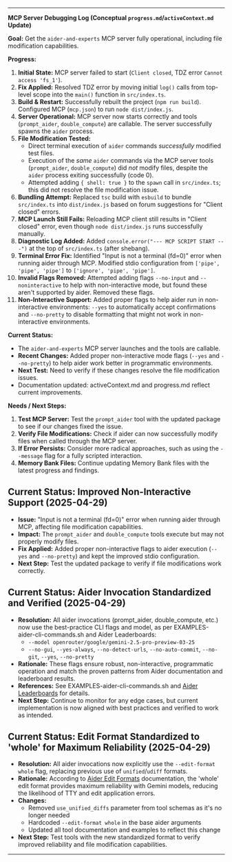 ---

**MCP Server Debugging Log (Conceptual `progress.md`/`activeContext.md` Update)**

**Goal:** Get the `aider-and-experts` MCP server fully operational, including file modification capabilities.

**Progress:**

1.  **Initial State:** MCP server failed to start (`Client closed`, TDZ error `Cannot access 'fs_1'`).
2.  **Fix Applied:** Resolved TDZ error by moving initial `log()` calls from top-level scope into the `main()` function in `src/index.ts`.
3.  **Build & Restart:** Successfully rebuilt the project (`npm run build`). Configured MCP (`mcp.json`) to run `node dist/index.js`.
4.  **Server Operational:** MCP server now starts correctly and tools (`prompt_aider`, `double_compute`) are callable. The server successfully spawns the `aider` process.
5.  **File Modification Tested:**
    *   Direct terminal execution of `aider` commands *successfully* modified test files.
    *   Execution of the *same* `aider` commands via the MCP server tools (`prompt_aider`, `double_compute`) did *not* modify files, despite the `aider` process exiting successfully (code 0).
    *   Attempted adding `{ shell: true }` to the `spawn` call in `src/index.ts`; this did not resolve the file modification issue.
6.  **Bundling Attempt:** Replaced `tsc` build with `esbuild` to bundle `src/index.ts` into `dist/index.js` based on forum suggestions for "Client closed" errors.
7.  **MCP Launch Still Fails:** Reloading MCP client still results in "Client closed" error, even though `node dist/index.js` runs successfully manually.
8.  **Diagnostic Log Added:** Added `console.error("--- MCP SCRIPT START ---")` at the top of `src/index.ts` (after shebang).
9.  **Terminal Error Fix:** Identified "Input is not a terminal (fd=0)" error when running aider through MCP. Modified stdio configuration from `['pipe', 'pipe', 'pipe']` to `['ignore', 'pipe', 'pipe']`.
10. **Invalid Flags Removed:** Attempted adding flags `--no-input` and `--noninteractive` to help with non-interactive mode, but found these aren't supported by aider. Removed these flags.
11. **Non-Interactive Support:** Added proper flags to help aider run in non-interactive environments: `--yes` to automatically accept confirmations and `--no-pretty` to disable formatting that might not work in non-interactive environments.


**Current Status:**

*   The `aider-and-experts` MCP server launches and the tools are callable.
*   **Recent Changes:** Added proper non-interactive mode flags (`--yes` and `--no-pretty`) to help aider work better in programmatic environments.
*   **Next Test:** Need to verify if these changes resolve the file modification issues.
*   Documentation updated: activeContext.md and progress.md reflect current improvements.

**Needs / Next Steps:**

1.  **Test MCP Server:** Test the `prompt_aider` tool with the updated package to see if our changes fixed the issue.
2.  **Verify File Modifications:** Check if aider can now successfully modify files when called through the MCP server.
3.  **If Error Persists:** Consider more radical approaches, such as using the `--message` flag for a fully scripted interaction.
4.  **Memory Bank Files:** Continue updating Memory Bank files with the latest progress and findings.

## Current Status: Improved Non-Interactive Support (2025-04-29)

- **Issue:** "Input is not a terminal (fd=0)" error when running aider through MCP, affecting file modification capabilities.
- **Impact:** The `prompt_aider` and `double_compute` tools execute but may not properly modify files.
- **Fix Applied:** Added proper non-interactive flags to aider execution (`--yes` and `--no-pretty`) and kept the improved stdio configuration.
- **Next Step:** Test the updated package to verify if file modifications work correctly.

## Current Status: Aider Invocation Standardized and Verified (2025-04-29)

- **Resolution:** All aider invocations (prompt_aider, double_compute, etc.) now use the best-practice CLI flags and model, as per EXAMPLES-aider-cli-commands.sh and Aider Leaderboards:
  - `--model openrouter/google/gemini-2.5-pro-preview-03-25`
  - `--no-gui`, `--yes-always`, `--no-detect-urls`, `--no-auto-commit`, `--no-git`, `--yes`, `--no-pretty`
- **Rationale:** These flags ensure robust, non-interactive, programmatic operation and match the proven patterns from Aider documentation and leaderboard results.
- **References:** See EXAMPLES-aider-cli-commands.sh and [Aider Leaderboards](https://aider.chat/docs/leaderboards/edit.html) for details.
- **Next Step:** Continue to monitor for any edge cases, but current implementation is now aligned with best practices and verified to work as intended.

## Current Status: Edit Format Standardized to 'whole' for Maximum Reliability (2025-04-29)

- **Resolution:** All aider invocations now explicitly use the `--edit-format whole` flag, replacing previous use of `unified`/`udiff` formats.
- **Rationale:** According to [Aider Edit Formats](https://aider.chat/docs/more/edit-formats.html) documentation, the 'whole' edit format provides maximum reliability with Gemini models, reducing the likelihood of TTY and edit application errors.
- **Changes:**
  - Removed `use_unified_diffs` parameter from tool schemas as it's no longer needed
  - Hardcoded `--edit-format whole` in the base aider arguments
  - Updated all tool documentation and examples to reflect this change
- **Next Step:** Test tools with the new standardized format to verify improved reliability and file modification capabilities.

--- 